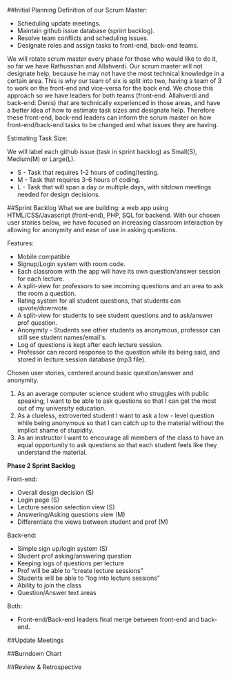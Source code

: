 ##Initial Planning
Definition of our Scrum Master:
* Scheduling update meetings.
* Maintain github issue database (sprint backlog).
* Resolve team conflicts and scheduling issues.
* Designate roles and assign tasks to front-end, back-end teams.

We will rotate scrum master every phase for those who would like to do it, so far we have Rathusshan and Allahverdi.
Our scrum master will not designate help, because he may not have the most technical knowledge in a certain area.
This is why our team of six is split into two, having a team of 3 to work on the front-end and vice-versa for the back end. 
We chose this approach so we have leaders for both teams (front-end: Allahverdi and back-end: Denis)
that are technically experienced in those areas, and have a better idea of how to estimate task sizes and designate help.
Therefore these front-end, back-end leaders can inform the scrum master on how front-end/back-end tasks to be changed and what issues
they are having.

Estimating Task Size:

We will label each github issue (task in sprint backlog) as Small(S), Medium(M) or Large(L).
* S - Task that requires 1-2 hours of coding/testing.
* M - Task that requires 3-6 hours of coding.
* L - Task that will span a day or multiple days, with sitdown meetings needed for design decisions.


##Sprint Backlog
What we are building:
a web app using HTML/CSS/Javascript (front-end), PHP, SQL for backend.
With our chosen user stories below, we have focused on increasing classroom interaction by allowing for anonymity and ease of use
in asking questions.

Features:
* Mobile compatible
* Signup/Login system with room code.
* Each classroom with the app will have its own question/answer session for each lecture.
* A split-view for professors to see incoming questions and an area to ask the room a question.
* Rating system for all student questions, that students can upvote/downvote.
* A split-view for students to see student questions and to ask/answer prof question.
* Anonymity - Students see other students as anonymous, professor can still see student names/email's.
* Log of questions is kept after each lecture session.
* Professor can record response to the question while its being said, and stored in lecture session database (mp3 file).

Chosen user stories, centered around basic question/answer and anonymity.

1. As an average computer science student who struggles with public speaking, I want to be able to ask questions so that I can get the most out of my university education.
2. As a clueless, extroverted student I want to ask a low - level question while being anonymous so that I can catch up to the material without the implicit shame of stupidity.
3. As an instructor I want to encourage all members of the class to have an equal opportunity to ask questions so that each student feels like they understand the material.

**Phase 2 Sprint Backlog**

Front-end:
* Overall design decision (S)
* Login page (S) 
* Lecture session selection view (S)
* Answering/Asking questions view (M)
* Differentiate the views between student and prof (M)

Back-end:
* Simple sign up/login system (S)
* Student prof asking/answering question
* Keeping logs of questions per lecture
* Prof will be able to “create lecture sessions”
* Students will be able to “log into lecture sessions”
* Ability to join the class
* Question/Answer text areas

Both:
* Front-end/Back-end leaders final merge between front-end and back-end.

##Update Meetings

##Burndown Chart

##Review & Retrospective
